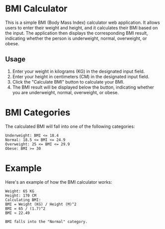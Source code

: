 # BMI Calculator

This is a simple BMI (Body Mass Index) calculator web application. It allows users to enter their weight and height, and it calculates their BMI based on the input. The application then displays the corresponding BMI result, indicating whether the person is underweight, normal, overweight, or obese.

## Usage

1. Enter your weight in kilograms (KG) in the designated input field.
2. Enter your height in centimeters (CM) in the designated input field.
3. Click the "Calculate BMI" button to calculate your BMI.
4. The BMI result will be displayed below the button, indicating whether you are underweight, normal, overweight, or obese.

# BMI Categories
The calculated BMI will fall into one of the following categories:

    Underweight: BMI <= 18.4
    Normal: 18.5 <= BMI <= 24.9
    Overweight: 25 <= BMI <= 29.9
    Obese: BMI >= 30

# Example
Here's an example of how the BMI calculator works:

    Weight: 65 KG
    Height: 170 CM
    Calculating BMI:
    BMI = Weight (KG) / Height (M)^2
    BMI = 65 / (1.7)^2
    BMI ≈ 22.49

    BMI falls into the "Normal" category.

